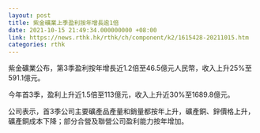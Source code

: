 ```yaml
---
layout: post
title: 紫金礦業上季盈利按年增長逾1倍
date: 2021-10-15 21:49:34.000000000 +08:00
link: https://news.rthk.hk/rthk/ch/component/k2/1615428-20211015.htm
categories: rthk
---
```


紫金礦業公布，第3季盈利按年增長近1.2倍至46.5億元人民幣，收入上升25%至591.1億元。

今年首3季，盈利上升近1.5倍至113億元，收入上升近30%至1689.8億元。

公司表示，首3季公司主要礦產品產量和銷量都按年上升，礦產銅、鋅價格上升，礦產銅成本下降；部分合營及聯營公司盈利能力按年增加。
